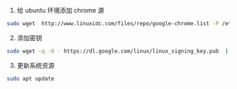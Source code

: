 
1. 给 ubuntu 环境添加 chrome 源

```bash
sudo wget  http://www.linuxidc.com/files/repo/google-chrome.list -P /etc/apt/sources.list.d/
```

2. 添加密钥

```bash
sudo wget -q -O - https://dl.google.com/linux/linux_signing_key.pub  | sudo apt-key add -
```

3. 更新系统资源

```bash
sudo apt update
```

